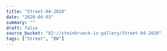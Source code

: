 ```yaml
---
title: "Street-04-2020"
date: "2020-04-03"
summary: ""
draft: false
source_bucket: "b2://steinbrueck-io-gallery/Street-04-2020"
tags: ["Street", "BW"]
---
```

